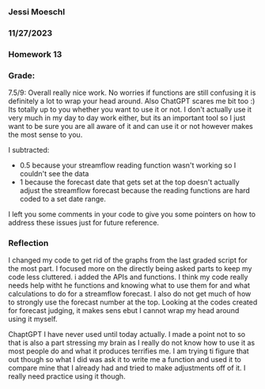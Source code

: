 ### Jessi Moeschl
### 11/27/2023
### Homework 13

### Grade:
7.5/9:
Overall really nice work. No worries if functions are still confusing it is definitely a lot to wrap your head around.  Also ChatGPT scares me  bit too :) Its totally up to you whether you want to use it or not. I don't actually use it very much in my day to day work either, but its an important tool so I just want to be sure you are all aware of it and can use it or not however makes the most sense to you. 

I subtracted: 
-  0.5 because your streamflow reading function wasn't working so I couldn't see the data
-  1 because the forecast date that gets set at the top doesn't actually adjust the streamflow forecast because the reading functions are hard coded to a set date range. 

I left you some comments in your code to give you some pointers on how to address these issues just for future reference. 

### Reflection
I changed my code to get rid of the graphs from the last graded script for the most part.  I focused more on the directly being asked parts to keep my code less cluttered.  i added the APIs and functions.  I think my code really needs help witht he functions and knowing what to use them for and what calculations to do for a streamflow forecast.  I also do not get much of how to strongly use the forecast number at the top.  Looking at the codes created for forecast judging, it makes sens ebut I cannot wrap my head around using it myself.

ChaptGPT I have never used until today actually.  I made a point not to so that is also a part stressing my brain as I really do not know how to use it as most people do and what it produces terrifies me.  I am trying ti figure that out though so what I did was ask it to write me a function and used it to compare mine that I already had and tried to make adjustments off of it.  I really need practice using it though.